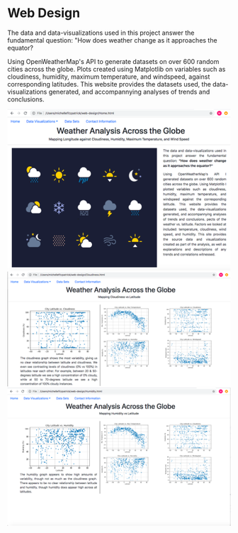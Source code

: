 # Web Design

The data and data-visualizations used in this project answer the fundamental question: "How does weather change as it approaches the equator?

Using OpenWeatherMap's API to generate datasets on over 600 random cities across the globe. Plots created using Matplotlib on variables such as cloudiness, humidity, maximum temperature, and windspeed, against corresponding latitudes. This website provides the datasets used, the data-visualizations generated, and accompannying analyses of trends and conclusions. 

![Image1](/Images/Image1.png)
![Image2](/Images/Image2.png)
![Image3](/Images/Image3.png) 
      
